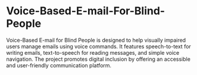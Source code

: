 # Voice-Based-E-mail-For-Blind-People
Voice-Based E-mail for Blind People is designed to help visually impaired users manage emails using voice commands. It features speech-to-text for writing emails, text-to-speech for reading messages, and simple voice navigation. The project promotes digital inclusion by offering an accessible and user-friendly communication platform.
